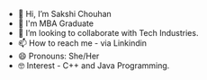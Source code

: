 - 👋 Hi, I’m Sakshi Chouhan
- 🌱 I'm MBA Graduate
- 💞️ I’m looking to collaborate with Tech Industries.
- 📫 How to reach me - via Linkindin
- 😄 Pronouns: She/Her
- 🤓 Interest - C++ and Java Programming.

<!---
Sakshi-0327/Sakshi-0327 is a ✨ special ✨ repository because its `README.md` (this file) appears on your GitHub profile.
You can click the Preview link to take a look at your changes.
--->
